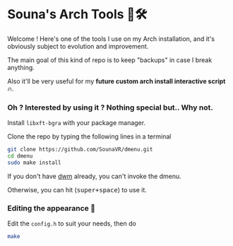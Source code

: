 # Souna's Arch Tools 🐧🛠️
Welcome ! Here's one of the tools I use on my Arch installation, and it's obviously subject to evolution and improvement.

The main goal of this kind of repo is to keep "backups" in case I break anything.

Also it'll be very useful for my **future custom arch install interactive script** 🔥.

### Oh ? Interested by using it ? Nothing special but.. Why not.

Install `libxft-bgra` with your package manager.

Clone the repo by typing the following lines in a terminal

```bash
git clone https://github.com/SounaVR/dmenu.git
cd dmenu
sudo make install
```

If you don't have [dwm](https://github.com/SounaVR/dwm) already, you can't invoke the dmenu.

Otherwise, you can hit (<kbd>super+space</kbd>) to use it. 

### Editing the appearance 🎨

Edit the `config.h` to suit your needs, then do

```bash
make
```
